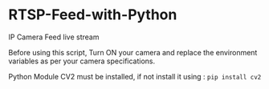 # RTSP-Feed-with-Python
IP Camera Feed live stream

Before using this script, Turn ON your camera and replace the environment variables as per your camera specifications.

Python Module CV2 must be installed, if not install it using : `pip install cv2`
 
 
